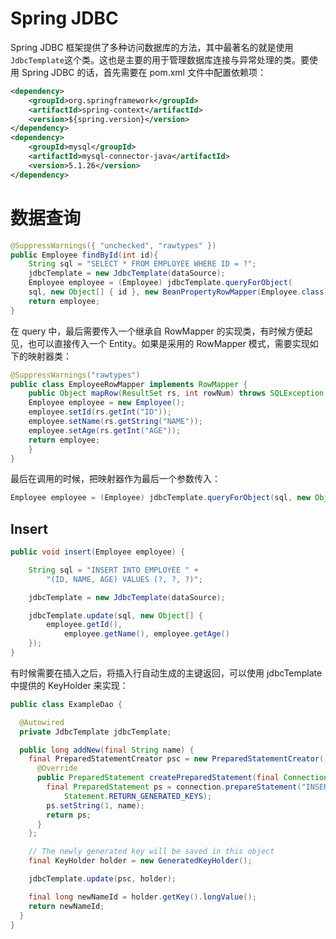 ﻿# Spring JDBC

Spring JDBC 框架提供了多种访问数据库的方法，其中最著名的就是使用`JdbcTemplate`这个类。这也是主要的用于管理数据库连接与异常处理的类。要使用 Spring JDBC 的话，首先需要在 pom.xml 文件中配置依赖项：

```xml
<dependency>
    <groupId>org.springframework</groupId>
    <artifactId>spring-context</artifactId>
    <version>${spring.version}</version>
</dependency>
<dependency>
    <groupId>mysql</groupId>
    <artifactId>mysql-connector-java</artifactId>
    <version>5.1.26</version>
</dependency>
```

# 数据查询

```java
@SuppressWarnings({ "unchecked", "rawtypes" })
public Employee findById(int id){
    String sql = "SELECT * FROM EMPLOYEE WHERE ID = ?";
    jdbcTemplate = new JdbcTemplate(dataSource);
    Employee employee = (Employee) jdbcTemplate.queryForObject(
    sql, new Object[] { id }, new BeanPropertyRowMapper(Employee.class));
    return employee;
}
```

在 query 中，最后需要传入一个继承自 RowMapper 的实现类，有时候方便起见，也可以直接传入一个 Entity。如果是采用的 RowMapper 模式，需要实现如下的映射器类：

```java
@SuppressWarnings("rawtypes")
public class EmployeeRowMapper implements RowMapper	{
    public Object mapRow(ResultSet rs, int rowNum) throws SQLException {
    Employee employee = new Employee();
    employee.setId(rs.getInt("ID"));
    employee.setName(rs.getString("NAME"));
    employee.setAge(rs.getInt("AGE"));
    return employee;
    }
}
```

最后在调用的时候，把映射器作为最后一个参数传入：

```java
Employee employee = (Employee) jdbcTemplate.queryForObject(sql, new Object[] { id }, new EmployeeRowMapper());
```

## Insert

```java
public void insert(Employee employee) {

    String sql = "INSERT INTO EMPLOYEE " +
        "(ID, NAME, AGE) VALUES (?, ?, ?)";

    jdbcTemplate = new JdbcTemplate(dataSource);

    jdbcTemplate.update(sql, new Object[] {
        employee.getId(),
            employee.getName(), employee.getAge()
    });
}
```

有时候需要在插入之后，将插入行自动生成的主键返回，可以使用 jdbcTemplate 中提供的 KeyHolder 来实现：

```java
public class ExampleDao {

  @Autowired
  private JdbcTemplate jdbcTemplate;

  public long addNew(final String name) {
    final PreparedStatementCreator psc = new PreparedStatementCreator() {
      @Override
      public PreparedStatement createPreparedStatement(final Connection connection) throws SQLException {
        final PreparedStatement ps = connection.prepareStatement("INSERT INTO `names` (`name`) VALUES (?)",
            Statement.RETURN_GENERATED_KEYS);
        ps.setString(1, name);
        return ps;
      }
    };

    // The newly generated key will be saved in this object
    final KeyHolder holder = new GeneratedKeyHolder();

    jdbcTemplate.update(psc, holder);

    final long newNameId = holder.getKey().longValue();
    return newNameId;
  }
}
```
